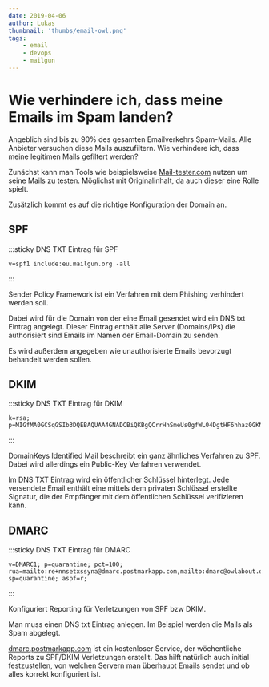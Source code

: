 ```yaml
---
date: 2019-04-06
author: Lukas
thumbnail: 'thumbs/email-owl.png'
tags:
    - email
    - devops
    - mailgun
---
```


# Wie verhindere ich, dass meine Emails im Spam landen?

Angeblich sind bis zu 90% des gesamten Emailverkehrs Spam-Mails. Alle Anbieter versuchen diese Mails auszufiltern. Wie verhindere ich, dass meine legitimen Mails gefiltert werden?

Zunächst kann man Tools wie beispielsweise [Mail-tester.com](https://www.mail-tester.com) nutzen um seine Mails zu testen. Möglichst mit Originalinhalt, da auch dieser eine Rolle spielt.

Zusätzlich kommt es auf die richtige Konfiguration der Domain an.

## SPF

:::sticky DNS TXT Eintrag für SPF
```
v=spf1 include:eu.mailgun.org -all
```
:::

Sender Policy Framework ist ein Verfahren mit dem Phishing verhindert werden soll.

Dabei wird für die Domain von der eine Email gesendet wird ein DNS txt Eintrag angelegt.
Dieser Eintrag enthält alle Server (Domains/IPs) die authorisiert sind Emails im Namen der Email-Domain zu senden.

Es wird außerdem angegeben wie unauthorisierte Emails bevorzugt behandelt werden sollen.

## DKIM

:::sticky DNS TXT Eintrag für DKIM
```
k=rsa; p=MIGfMA0GCSqGSIb3DQEBAQUAA4GNADCBiQKBgQCrrHhSmeUs0gfWL04DgtHF6hhaz0GKNRPd9i7txhu0j6QY8ZvZCCtnjtWwV7beDcqvHrzRpwsKy2jS2RGj2EEv1fszrqAWKD0QPKdi1KqhcruXRTz/jiy9STjYWAXd/pqxABLVAJf43tIKsLQtHb2TTaWPNojzZQR+J68RT0QoEQIDAQAB
```
:::

DomainKeys Identified Mail beschreibt ein ganz ähnliches Verfahren zu SPF. Dabei wird allerdings ein Public-Key Verfahren verwendet.

Im DNS TXT Eintrag wird ein öffentlicher Schlüssel hinterlegt. Jede versendete Email enthält eine mittels dem privaten Schlüssel erstellte Signatur, die der Empfänger mit dem öffentlichen Schlüssel verifizieren kann.

## DMARC

:::sticky DNS TXT Eintrag für DMARC
```
v=DMARC1; p=quarantine; pct=100; rua=mailto:re+nnsetxssyna@dmarc.postmarkapp.com,mailto:dmarc@owlabout.de; sp=quarantine; aspf=r;
```
:::

Konfiguriert Reporting für Verletzungen von SPF bzw DKIM.

Man muss einen DNS txt Eintrag anlegen. Im Beispiel werden die Mails als Spam abgelegt.

[dmarc.postmarkapp.com](https://dmarc.postmarkapp.com/) ist ein kostenloser Service, der wöchentliche Reports zu SPF/DKIM Verletzungen erstellt.
Das hilft natürlich auch initial festzustellen, von welchen Servern man überhaupt Emails sendet und ob alles korrekt konfiguriert ist.
